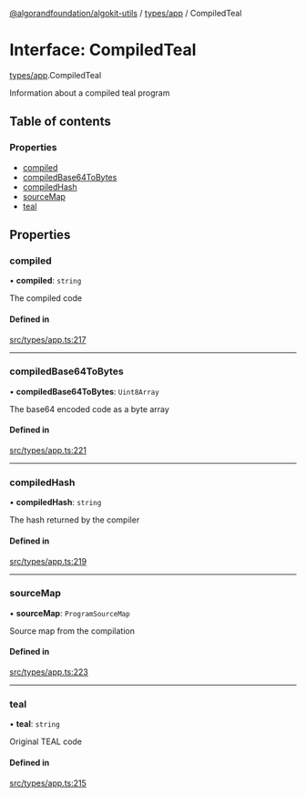 [@algorandfoundation/algokit-utils](../README.md) / [types/app](../modules/types_app.md) / CompiledTeal

# Interface: CompiledTeal

[types/app](../modules/types_app.md).CompiledTeal

Information about a compiled teal program

## Table of contents

### Properties

- [compiled](types_app.CompiledTeal.md#compiled)
- [compiledBase64ToBytes](types_app.CompiledTeal.md#compiledbase64tobytes)
- [compiledHash](types_app.CompiledTeal.md#compiledhash)
- [sourceMap](types_app.CompiledTeal.md#sourcemap)
- [teal](types_app.CompiledTeal.md#teal)

## Properties

### compiled

• **compiled**: `string`

The compiled code

#### Defined in

[src/types/app.ts:217](https://github.com/lempira/algokit-utils-ts/blob/main/src/types/app.ts#L217)

___

### compiledBase64ToBytes

• **compiledBase64ToBytes**: `Uint8Array`

The base64 encoded code as a byte array

#### Defined in

[src/types/app.ts:221](https://github.com/lempira/algokit-utils-ts/blob/main/src/types/app.ts#L221)

___

### compiledHash

• **compiledHash**: `string`

The hash returned by the compiler

#### Defined in

[src/types/app.ts:219](https://github.com/lempira/algokit-utils-ts/blob/main/src/types/app.ts#L219)

___

### sourceMap

• **sourceMap**: `ProgramSourceMap`

Source map from the compilation

#### Defined in

[src/types/app.ts:223](https://github.com/lempira/algokit-utils-ts/blob/main/src/types/app.ts#L223)

___

### teal

• **teal**: `string`

Original TEAL code

#### Defined in

[src/types/app.ts:215](https://github.com/lempira/algokit-utils-ts/blob/main/src/types/app.ts#L215)

